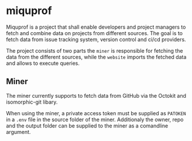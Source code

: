 # miquprof
 
Miquprof is a project that shall enable developers and project managers to fetch and combine data on projects from different sources. The goal is to fetch data from issue tracking system, version control and ci/cd providers.

The project consists of two parts the `miner` is responsible for fetching the data from the different sources, while the `website` imports the fetched data and allows to execute queries.

## Miner

The miner currently supports to fetch data from GitHub via the Octokit and isomorphic-git libary.

When using the miner, a private access token must be supplied as `PATOKEN` in a `.env` file in the source folder of the miner.
Additionaly the owner, repo and the output folder can be supplied to the miner as a comandline argument.
